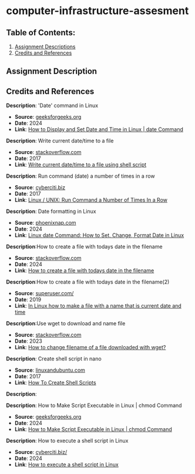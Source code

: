 # computer-infrastructure-assesment

## Table of Contents:
1. [Assignment Descriptions](#assignment-descriptions)
2. [Credits and References](#credits-and-references)


## Assignment Description



## Credits and References
**Description**: 'Date' command in Linux
- **Source**: [geeksforgeeks.org](https://www.geeksforgeeks.org/)
- **Date**: 2024
- **Link**: [How to Display and Set Date and Time in Linux | date Command](https://www.geeksforgeeks.org/date-command-linux-examples/)

**Description**: Write current date/time to a file 
- **Source**: [stackoverflow.com](https://stackoverflow.com)
- **Date**: 2017
- **Link**: [Write current date/time to a file using shell script](https://stackoverflow.com/questions/43221469/write-current-date-time-to-a-file-using-shell-script)

**Description**: Run command (date) a number of times in a row
- **Source**: [cyberciti.biz](https://www.cyberciti.biz/)
- **Date**: 2017
- **Link**: [Linux / UNIX: Run Command a Number of Times In a Row](https://www.cyberciti.biz/faq/bsd-appleosx-linux-bash-shell-run-command-n-times/)

**Description**: Date formatting in Linux
- **Source**: [phoenixnap.com](https://phoenixnap.com/kb)
- **Date**: 2024
- **Link**: [Linux date Command: How to Set, Change, Format Date in Linux](https://phoenixnap.com/kb/linux-date-command)

**Description**:How to create a file with todays date in the filename
- **Source**: [stackoverflow.com](https://stackoverflow.com)
- **Date**: 2024
- **Link**: [How to create a file with todays date in the filename](https://stackoverflow.com/questions/48270960/how-to-create-a-file-with-todays-date-in-the-filename)

**Description**:How to create a file with todays date in the filename(2)
- **Source**: [superuser.com/](https://superuser.com/)
- **Date**: 2019
- **Link**: [In Linux how to make a file with a name that is current date and time](https://superuser.com/questions/399475/in-linux-how-to-make-a-file-with-a-name-that-is-current-date-and-time)


**Description**:Use wget to download and name file
- **Source**: [stackoverflow.com](https://stackoverflow.com)
- **Date**: 2023
- **Link**: [How to change filename of a file downloaded with wget?](https://stackoverflow.com/questions/16678487/how-to-change-filename-of-a-file-downloaded-with-wget)

**Description**: Create shell script in nano
- **Source**: [linuxandubuntu.com](www.linuxandubuntu.com)
- **Date**: 2017
- **Link**: [How To Create Shell Scripts](https://www.linuxandubuntu.com/home/how-to-create-shell-scripts/)

**Description**: 



**Description**: How to Make Script Executable in Linux | chmod Command
- **Source**: [geeksforgeeks.org](https://www.geeksforgeeks.org/)
- **Date**: 2024
- **Link**: [How to Make Script Executable in Linux | chmod Command](https://www.geeksforgeeks.org/chmod-command-linux/)

**Description**: How to execute a shell script in Linux
- **Source**: [cyberciti.biz/](www.cyberciti.biz/)
- **Date**: 2024
- **Link**: [How to execute a shell script in Linux](https://www.cyberciti.biz/faq/how-to-execute-a-shell-script-in-linux/)